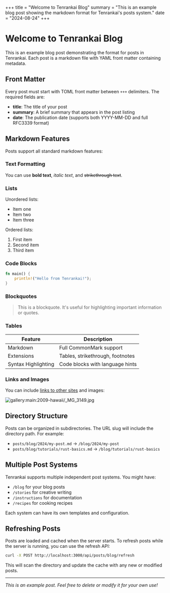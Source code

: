 +++
title = "Welcome to Tenrankai Blog"
summary = "This is an example blog post showing the markdown format for Tenrankai's posts system."
date = "2024-08-24"
+++

# Welcome to Tenrankai Blog

This is an example blog post demonstrating the format for posts in Tenrankai. Each post is a markdown file with YAML front matter containing metadata.

## Front Matter

Every post must start with TOML front matter between `+++` delimiters. The required fields are:

- **title**: The title of your post
- **summary**: A brief summary that appears in the post listing
- **date**: The publication date (supports both YYYY-MM-DD and full RFC3339 format)

## Markdown Features

Posts support all standard markdown features:

### Text Formatting

You can use **bold text**, *italic text*, and ~~strikethrough text~~.

### Lists

Unordered lists:
- Item one
- Item two
- Item three

Ordered lists:
1. First item
2. Second item
3. Third item

### Code Blocks

```rust
fn main() {
    println!("Hello from Tenrankai!");
}
```

### Blockquotes

> This is a blockquote. It's useful for highlighting important information or quotes.

### Tables

| Feature | Description |
|---------|-------------|
| Markdown | Full CommonMark support |
| Extensions | Tables, strikethrough, footnotes |
| Syntax Highlighting | Code blocks with language hints |

### Links and Images

You can include [links to other sites](https://example.com) and images:

![gallery:main:2009-hawaii/_MG_3149.jpg](gallery)

## Directory Structure

Posts can be organized in subdirectories. The URL slug will include the directory path. For example:

- `posts/blog/2024/my-post.md` → `/blog/2024/my-post`
- `posts/blog/tutorials/rust-basics.md` → `/blog/tutorials/rust-basics`

## Multiple Post Systems

Tenrankai supports multiple independent post systems. You might have:
- `/blog` for your blog posts
- `/stories` for creative writing
- `/instructions` for documentation
- `/recipes` for cooking recipes

Each system can have its own templates and configuration.

## Refreshing Posts

Posts are loaded and cached when the server starts. To refresh posts while the server is running, you can use the refresh API:

```bash
curl -X POST http://localhost:3000/api/posts/blog/refresh
```

This will scan the directory and update the cache with any new or modified posts.

---

*This is an example post. Feel free to delete or modify it for your own use!*
